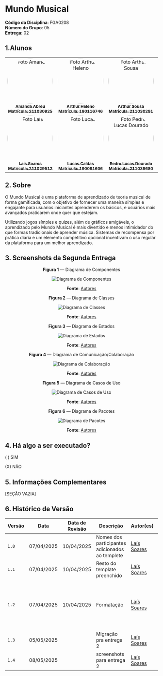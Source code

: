 # Mundo Musical

**Código da Disciplina**: FGA0208<br>
**Número do Grupo**: 05<br>
**Entrega**: 02<br>


## 1.Alunos

<center>
<table>
  <tr>
    <td align="center">
      <a href="https://github.com/Amandaaaaabreu">
        <img style="border-radius: 50%;" src="https://github.com/Amandaaaaabreu.png" width="150px;" alt="Foto Amanda"/><br />
        <sub><b>Amanda Abreu <br></b></sub>
        <sub><b>Matrícula: 211030925</b></sub>
      </a>
    </td>
    <td align="center">
      <a href="https://github.com/arthur-heleno">
        <img style="border-radius: 50%;" src="https://github.com/arthur-heleno.png" width="150px;" alt="Foto Arthur Heleno"/><br />
        <sub><b>Arthur Heleno<br></b></sub>
        <sub><b>Matrícula: 180116746</b></sub>
      </a>
    </td>
    <td align="center">
      <a href="https://github.com/arthurrsousa">
        <img style="border-radius: 50%;" src="https://github.com/arthurrsousa.png" width="150px;" alt="Foto Arthur Sousa"/><br />
        <sub><b>Arthur Sousa<br></b></sub>
        <sub><b>Matrícula: 211030291</b></sub>
      </a>
    </td>
    <td align="center">
      <a href="https://github.com/sidts">
        <img style="border-radius: 50%;" src="https://github.com/sidts.png" width="150px;" alt="Foto Enrico"/><br />
        <sub><b>Enrico Zoratto<br></b></sub>
        <sub><b>Matrícula: 222006688</b></sub>
      </a>
    </td>
    <td align="center">
      <a href="https://github.com/esthersousa">
        <img style="border-radius: 50%;" src="https://github.com/esthersousa.png" width="150px;" alt="Foto Esther"/><br />
        <sub><b>Esther Sousa<br></b></sub>
        <sub><b>Matrícula: 190106034</b></sub>
      </a>
    </td>
  </tr>
  <tr>
    <td align="center">
      <a href="https://github.com/Laisczt">
        <img style="border-radius: 50%;" src="https://github.com/Laisczt.png" width="150px;" alt="Foto Laís"/><br />
        <sub><b>Laís Soares<br></b></sub>
        <sub><b>Matrícula: 211029512</b></sub>
      </a>
    </td>
    <td align="center">
      <a href="https://github.com/lucascaldasb">
        <img style="border-radius: 50%;" src="https://github.com/lucascaldasb.png" width="150px;" alt="Foto Lucas"/><br />
        <sub><b>Lucas Caldas<br></b></sub>
        <sub><b>Matrícula: 190091606</b></sub>
      </a>
    </td>
    <td align="center">
      <a href="https://github.com/lucasdray">
        <img style="border-radius: 50%;" src="https://github.com/lucasdray.png" width="150px;" alt="Foto Pedro Lucas Dourado"/><br />
        <sub><b>Pedro Lucas Dourado<br></b></sub>
        <sub><b>Matrícula: 211039680</b></sub>
      </a>
    </td>
    <td align="center">
      <a href="https://github.com/pedrolucas12">
        <img style="border-radius: 50%;" src="https://github.com/pedrolucas12.png" width="150px;" alt="Foto Pedro Lucas Santana"/><br />
        <sub><b>Pedro Lucas Santana<br></b></sub>
        <sub><b>Matrícula: 202017049</b></sub>
      </a>
    </td>
    <td align="center">
      <a href="https://github.com/sebazac332">
        <img style="border-radius: 50%;" src="https://github.com/sebazac332.png" width="150px;" alt="Foto Sebastián"/><br />
        <sub><b>Sebastián Rosado<br></b></sub>
        <sub><b>Matrícula: 211006957</b></sub>
      </a>
    </td>
  </tr>
</table>
</center>



## 2. Sobre 

O Mundo Musical é uma plataforma de aprendizado de teoria musical de forma gamificada, com o objetivo de fornecer uma maneira símples e engajante para usuários iniciantes aprenderem os básicos, e usuários mais avançados praticarem onde quer que estejam.

Utilizando jogos símples e quizes, além de gráficos amigáveis, o aprendizado pelo Mundo Musical é mais divertido e menos intimidador do que formas tradicionais de aprender música. Sistemas de recompensa por prática diária e um elemento competitivo opcional incentivam o uso regular da plataforma para um melhor aprendizado.

## 3. Screenshots da Segunda Entrega
<center>

**Figura 1** — Diagrama de Componentes

![Diagrama de Componentes](/assets/componentes.png)

**Fonte**: [Autores](/Modelagem/2.1.ModelagemEstatica.md#22-diagrama-de-componentes)


**Figura 2** — Diagrama de Classes

![Diagrama de Classes](/assets/classes.png)

**Fonte**: [Autores](/Modelagem/2.1.ModelagemEstatica.md#32-diagrama-de-classes)


**Figura 3** — Diagrama de Estados

![Diagrama de Estados](/assets/estados.png)

**Fonte**: [Autores](/Modelagem/2.2.ModelagemDinamica.md#3-diagrama-de-estados)


**Figura 4** — Diagrama de Comunicação/Colaboração

![Diagrama de Colaboração](/assets/colaboracao.png)

**Fonte**: [Autores](/Modelagem/2.2.ModelagemDinamica.md#2-diagrama-de-comunicação)


**Figura 5** — Diagrama de Casos de Uso

![Diagrama de Casos de Uso](/assets/casos.png)

**Fonte**: [Autores](/Modelagem/2.3.ModelagemOrganizacionalCasosDeUso.md#2-diagrama-de-casos-de-uso)


**Figura 6** — Diagrama de Pacotes

![Diagrama de Pacotes](/assets/pacotes.png)

**Fonte**: [Autores](/Modelagem/2.3.ModelagemOrganizacionalCasosDeUso.md#3-diagrama-de-pacotes)

</center>

## 4. Há algo a ser executado?

( ) SIM

(X) NÃO

## 5. Informações Complementares 

[SEÇÃO VAZIA]

## 6. Histórico de Versão
| Versão | Data       | Data de Revisão | Descrição                                       | Autor(es)                                 | Revisor(es)                                         | Detalhes da revisão                                                              |
| ------ | ---------- | --------------- | ----------------------------------------------- | ----------------------------------------- | --------------------------------------------------- | -------------------------------------------------------------------------------- |
| `1.0`  | 07/04/2025 | 10/04/2025      | Nomes dos participantes adicionados ao templete | [Laís Soares](https://github.com/Laisczt) | [Pedro Lucas Dourado](https://github.com/lucasdray) | -                                                                                |
| `1.1`  | 07/04/2025 | 10/04/2025      | Resto do template preenchido                    | [Laís Soares](https://github.com/Laisczt) | [Pedro Lucas Dourado](https://github.com/lucasdray) | -                                                                                |
| `1.2`  | 07/04/2025 | 10/04/2025      | Formatação                                      | [Laís Soares](https://github.com/Laisczt) | [Pedro Lucas Dourado](https://github.com/lucasdray) | Adicionado a matrícula dos alunos, reformulado a disposição dos alunos na tabela |
| `1.3`  | 05/05/2025 |                 | Migração pra entrega 2                          | [Laís Soares](https://github.com/Laisczt) | - |  |
| `1.4`  | 08/05/2025 |                 | screenshots para entrega 2                          | [Laís Soares](https://github.com/Laisczt) | - |  |
